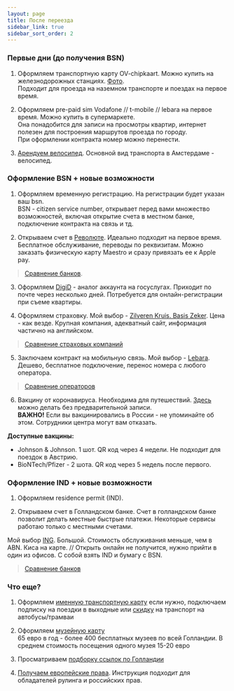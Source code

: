 ```yaml
---
layout: page
title: После переезда
sidebar_link: true
sidebar_sort_order: 2
---
```


### Первые дни (до получения BSN)
1. Оформляем транспортную карту OV-chipkaart. Можно купить на железнодорожных станциях. [Фото](https://www.amsterdamtips.com/news/wp-content/uploads/2019/01/ov-chipkaart.jpg).  
   Подходит для проезда на наземном транспорте и поездах на первое время.

2. Оформляем pre-paid sim Vodafone // t-mobile // lebara на первое время. Можно купить в супермаркете.  
   Она понадобится для записи на просмотры квартир, интернет полезен для построения маршрутов проезда по городу.  
   При оформлении контракта номер можно перенести.

3. [Арендуем велосипед](https://swapfiets.nl/). Основной вид транспорта в Амстердаме - велосипед.

### Оформление BSN + новые возможности

1. Оформляем временную регистрацию. На регистрации будет указан ваш bsn.  
   BSN - citizen service number, открывает перед вами множество возможностей, включая открытие счета в местном банке, подключение контракта на связь и тд.

2. Открываем счет в [Революте](https://revolut.com/referral/grigorcjjd). Идеально подходит на первое время.  
   Бесплатное обслуживание, переводы по реквизитам. Можно заказать физическую карту Maestro и сразу привязать ее к Apple pay.
> [Сравнение банков](https://github.com/rugpanov/amsterdam/blob/main/BANKS.md).

3. Оформляем [DigiD](https://www.digid.nl/) - aналог аккаунта на госуслугах. Приходит по почте через несколько дней. Потребуется для онлайн-регистрации при съеме квартиры.

4. Оформляем страховку. Мой выбор - [Zilveren Kruis. Basis Zeker](https://www.zilverenkruis.nl/consumenten/zorgverzekering/basisverzekering/basis-zeker). Цена - как везде. Крупная компания, адекватный сайт, информация частично на английском.
> [Сравнение страховых компаний](https://github.com/rugpanov/amsterdam/blob/main/INSURANCES.md)

5. Заключаем контракт на мобильную связь. Мой выбор - [Lebara](https://mobile.lebara.com/nl/en/sim-only?duration=24&internetLimit=7). Дешево, бесплатное подключение, перенос номера с любого оператора.
> [Сравнение операторов](https://github.com/rugpanov/amsterdam/blob/main/MOBILE_SUBSCRIPTIONS.md)

6. Вакцину от коронавируса. Необходима для путешествий. [Здесь](https://www.ggd.amsterdam.nl/coronavirus/coronavaccinatie-locaties-amsterdam/) можно делать без предварительной записи.  
   **ВАЖНО!** Если вы вакцинировались в России - не упоминайте об этом. Сотрудники центра могут вам отказать.

**Доступные вакцины:**  
* Johnson & Johnson. 1 шот. QR код через 4 недели. Не подходит для поездок в Австрию.
* BioNTech/Pfizer - 2 шота. QR код через 5 недель после первого.

### Оформление IND + новые возможности
1. Оформляем residence permit (IND).

2. Открываем счет в Голландском банке.
   Счет в голландском банке позволит делать местные быстрые платежи. Некоторые сервисы работаю только с местными счетами.

Мой выбор [ING](https://www.ing.nl/particulier/english/index.html). Большой. Стоимость обслуживания меньше, чем в ABN. Киса на карте. // Открыть онлайн не получится, нужно прийти в один из офисов. С собой взять IND и бумагу с BSN.
> [Сравнение банков](https://github.com/rugpanov/amsterdam/blob/main/BANKS.md)

### Что еще?
1. Оформляем [именную транспортную карту](https://www.ov-chipkaart.nl/purchase-an-ov-chipkaart/apply-for-personal-ov-chipkaart.htm)
   если нужно, подключаем подписку на поездки в выходные или
   [скидку](https://www.connexxion.nl/nl/shop/kortingsproduct/zwam-dal-voordeel) на транспорт на автобусы/трамваи

2. Оформляем [музейную карту](https://www.museum.nl/en/museumpass)  
   65 евро в год - более 400 бесплатных музеев по всей Голландии. В среднем стоимость посещения одного музея 15-20 евро

3. Просматриваем [подборку ссылок по Голландии](https://docs.google.com/document/d/1g6j1rfSt_3oMOF_auAqZ6yk-n8I-FLwZVdBZzvlUkE8/edit#heading=h.r6k3xhnj90nf)

4. [Получаем европейские права](https://github.com/rugpanov/amsterdam/blob/main/DRIVERS_LICENSE.md). Инструкция подходит для обладателей рулинга и российских прав.

